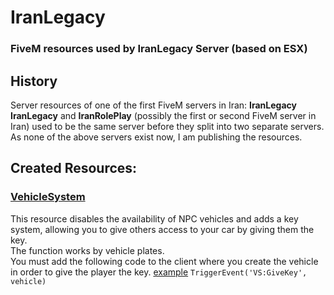 # IranLegacy
### FiveM resources used by IranLegacy Server (based on ESX)
## History
Server resources of one of the first FiveM servers in Iran: <b>IranLegacy</b></br>
<b>IranLegacy</b> and <b>IranRolePlay</b> (possibly the first or second FiveM server in Iran) used to be the same server before they split into two separate servers.</br>
As none of the above servers exist now, I am publishing the resources.

## Created Resources:
### [VehicleSystem](resources/[Vidat]/VehicleSystem)
This resource disables the availability of NPC vehicles and adds a key system, allowing you to give others access to your car by giving them the key.</br>
The function works by vehicle plates.</br>
You must add the following code to the client where you create the vehicle in order to give the player the key. [example](resources/%5BEsx%5D/esx_taxijob/client/main.lua#L203C4-L203C4)
```TriggerEvent('VS:GiveKey', vehicle)```


